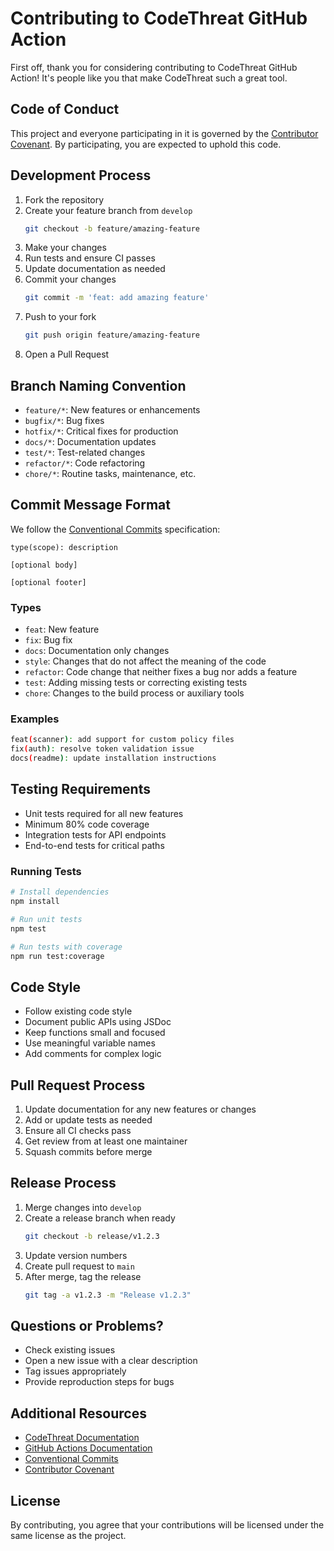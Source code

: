 # Contributing to CodeThreat GitHub Action

First off, thank you for considering contributing to CodeThreat GitHub Action! It's people like you that make CodeThreat such a great tool.

## Code of Conduct

This project and everyone participating in it is governed by the [Contributor Covenant](https://www.contributor-covenant.org/). By participating, you are expected to uphold this code.

## Development Process

1. Fork the repository
2. Create your feature branch from `develop`
   ```bash
   git checkout -b feature/amazing-feature
   ```
3. Make your changes
4. Run tests and ensure CI passes
5. Update documentation as needed
6. Commit your changes
   ```bash
   git commit -m 'feat: add amazing feature'
   ```
7. Push to your fork
   ```bash
   git push origin feature/amazing-feature
   ```
8. Open a Pull Request

## Branch Naming Convention

- `feature/*`: New features or enhancements
- `bugfix/*`: Bug fixes
- `hotfix/*`: Critical fixes for production
- `docs/*`: Documentation updates
- `test/*`: Test-related changes
- `refactor/*`: Code refactoring
- `chore/*`: Routine tasks, maintenance, etc.

## Commit Message Format

We follow the [Conventional Commits](https://www.conventionalcommits.org/) specification:

```
type(scope): description

[optional body]

[optional footer]
```

### Types
- `feat`: New feature
- `fix`: Bug fix
- `docs`: Documentation only changes
- `style`: Changes that do not affect the meaning of the code
- `refactor`: Code change that neither fixes a bug nor adds a feature
- `test`: Adding missing tests or correcting existing tests
- `chore`: Changes to the build process or auxiliary tools

### Examples

```bash
feat(scanner): add support for custom policy files
fix(auth): resolve token validation issue
docs(readme): update installation instructions
```

## Testing Requirements

- Unit tests required for all new features
- Minimum 80% code coverage
- Integration tests for API endpoints
- End-to-end tests for critical paths

### Running Tests

```bash
# Install dependencies
npm install

# Run unit tests
npm test

# Run tests with coverage
npm run test:coverage
```

## Code Style

- Follow existing code style
- Document public APIs using JSDoc
- Keep functions small and focused
- Use meaningful variable names
- Add comments for complex logic

## Pull Request Process

1. Update documentation for any new features or changes
2. Add or update tests as needed
3. Ensure all CI checks pass
4. Get review from at least one maintainer
5. Squash commits before merge

## Release Process

1. Merge changes into `develop`
2. Create a release branch when ready
   ```bash
   git checkout -b release/v1.2.3
   ```
3. Update version numbers
4. Create pull request to `main`
5. After merge, tag the release
   ```bash
   git tag -a v1.2.3 -m "Release v1.2.3"
   ```

## Questions or Problems?

- Check existing issues
- Open a new issue with a clear description
- Tag issues appropriately
- Provide reproduction steps for bugs

## Additional Resources

- [CodeThreat Documentation](https://docs.codethreat.com)
- [GitHub Actions Documentation](https://docs.github.com/en/actions)
- [Conventional Commits](https://www.conventionalcommits.org/)
- [Contributor Covenant](https://www.contributor-covenant.org/)

## License

By contributing, you agree that your contributions will be licensed under the same license as the project. 